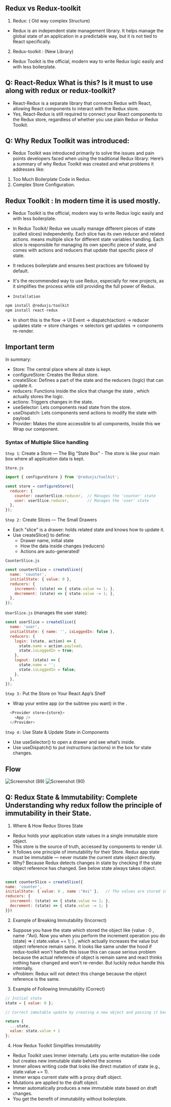 ## Redux vs Redux-toolkit  
1. Redux: ( Old way complex Structure)
- Redux is an independent state management library. It helps manage the global state of an application in a predictable way, but it is not tied to React specifically.

2. Redux-toolkit : (New Library)
- Redux Toolkit is the official, modern way to write Redux logic easily and with less boilerplate.


## Q: React-Redux What is this? Is it must to use along with redux or redux-toolkit?
- React-Redux is a separate library that connects Redux with React, allowing React components to interact with the Redux store.
- Yes, React-Redux is still required to connect your React components to the Redux store, regardless of whether you use plain Redux or Redux Toolkit.


## Q:  Why Redux Toolkit was introduced:
- Redux Toolkit was introduced primarily to solve the issues and pain points developers faced when using the traditional Redux library. Here’s a summary of why Redux Toolkit was created and what problems it addresses like:
1. Too Much Boilerplate Code in Redux.
2. Complex Store Configuration.


## Redux Toolkit : In modern time it is used mostly.
- Redux Toolkit is the official, modern way to write Redux logic easily and with less boilerplate.
- In Redux Toolkit/ Redux we usually manage different pieces of state (called slices) independently. Each slice has its own reducer and related actions. means multiple slice for different state variables handling. Each slice is responsible for managing its own specific piece of state, and comes with actions and reducers that update that specific piece of state.
- It reduces boilerplate and ensures best practices are followed by default.
- It's the recommended way to use Redux, especially for new projects, as it simplifies the process while still providing the full power of Redux.

- `Installation`
``` js
npm install @reduxjs/toolkit
npm install react-redux

```
- In short this is the flow -> UI Event → dispatch(action) → reducer updates state → store changes → selectors get updates → components re-render.

## Important term 
In summary:
- Store: The central place where all state is kept.
- configureStore: Creates the Redux store.
- createSlice: Defines a part of the state and the reducers (logic) that can update it.
- reducers: Functions inside the slice that change the state , which actually stores the logic.
- actions: Triggers changes in the state.
- useSelector: Lets components read state from the store.
- useDispatch: Lets components send actions to modify the state with payload.
- Provider: Makes the store accessible to all components, Inside this we Wrap our component.



### Syntax of Multiple Slice handling 
`Step 1`: Create a Store — The Big “State Box” - The store is like your main box where all application data is kept.

`Store.js`
``` js
import { configureStore } from '@reduxjs/toolkit';

const store = configureStore({
  reducer: {
    counter: counterSlice.reducer,  // Manages the 'counter' state
    user: userSlice.reducer,        // Manages the 'user' state
  },
});
```

`Step 2:` Create Slices — The Small Drawers
- Each "slice" is a drawer: holds related state and knows how to update it.
- Use createSlice() to define:
  - Drawer name, initial state
  - How the data inside changes (reducers)
  - Actions are auto-generated!

`CounterSlice.js`  
``` js
const counterSlice = createSlice({
  name: 'counter',
  initialState: { value: 0 },
  reducers: {
    increment: (state) => { state.value += 1; },
    decrement: (state) => { state.value -= 1; },
  },
});
```

`UserSlice.js` (manages the user state):
``` js
const userSlice = createSlice({
  name: 'user',
  initialState: { name: '', isLoggedIn: false },
  reducers: {
    login: (state, action) => {
      state.name = action.payload;
      state.isLoggedIn = true;
    },
    logout: (state) => {
      state.name = '';
      state.isLoggedIn = false;
    },
  },
});
```


`Step 3:` Put the Store on Your React App’s Shelf
- Wrap your entire app (or the subtree you want) in the <Provider store={store}>.
```js
  <Provider store={store}>
    <App />
  </Provider>
```

`Step 4:` Use State & Update State in Components
- Use useSelector() to open a drawer and see what’s inside.
- Use useDispatch() to put instructions (actions) in the box for state changes.


## Flow 
![Screenshot (89)](https://github.com/user-attachments/assets/ca1e7ab3-c41b-45de-985b-7482562f1155)
![Screenshot (90)](https://github.com/user-attachments/assets/31c04215-32bc-4f91-b5ac-e5007cf061d5)


## Q: Redux State & Immutability: Complete Understanding why redux follow the principle of immutability in their State.
1.  Where & How Redux Stores State
  - Redux holds your application state values in a single immutable store object.
  - This store is the source of truth, accessed by components to render UI.
  - It follows one principle of immutability for their Store. Redux app state must be immutable — never mutate the current state object directly.
  - Why? Because Redux detects changes in state by checking if the state object reference has changed. See below state always takes object.

  ```js 

  const counterSlice = createSlice({
  name: 'counter',
  initialState: { value: 0 , name :"Avi" },   // The values are stored in object always 
  reducers: {
    increment: (state) => { state.value += 1; },
    decrement: (state) => { state.value -= 1; }
  }})
  ```
2. Example of Breaking Immutability (Incorrect)
  -   Suppose you have the state which stored the object like {value : 0 , name :"Avi}. Now you when you perform the increment operation you do (state) => { state.value += 1; } , which actually increases the value but object reference remain same. It looks like same under the hood if redux-toolkit won't handle this issue this can cause serious problem because the actual reference of object is remain same and react thinks nothing have changed and won't re-render. But luckily redux handle this internally. 
  - vProblem: Redux will not detect this change because the object reference is the same.

3. Example of Following Immutability (Correct)

```js 
// Initial state
state = { value: 0 };

// Correct immutable update by creating a new object and passing it back. Redux detects update, React components re-render.

return {
  ...state,
  value: state.value + 1
};

```

4.  How Redux Toolkit Simplifies Immutability
- Redux Toolkit uses Immer internally. Lets you write mutation-like code but creates new immutable state behind the scenes
- Immer allows writing code that looks like direct mutation of state (e.g., state.value += 1).
- Immer wraps current state with a proxy draft object.
- Mutations are applied to the draft object.
- Immer automatically produces a new immutable state based on draft changes.
- You get the benefit of immutability without boilerplate.
